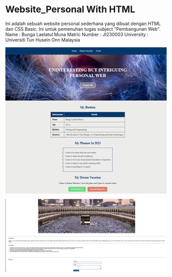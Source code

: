 # Website_Personal With HTML
Ini adalah sebuah website personal sederhana yang dibuat dengan HTML dan CSS Basic. Ini untuk pemenuhan tugas subject  "Pembangunan Web".
Name : Bunga Laelatul Muna
Matric Number : JI230003
University : Universiti Tun Husein Onn Malaysia

![Foto biodata page](biodata.png)

![Foto place1 page](place1.png)

